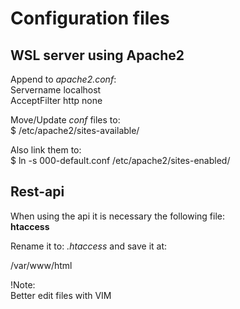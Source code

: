 # Configuration files

## WSL server using Apache2

Append to *apache2.conf*:<br>
Servername localhost<br>
AcceptFilter http none

Move/Update *conf* files to:<br>
	$ /etc/apache2/sites-available/<br>

Also link them to:<br>
	$ ln -s 000-default.conf /etc/apache2/sites-enabled/ <br>

## Rest-api
When using the api it is necessary the following file:<br>
<strong>htaccess</strong><br>

Rename it to: *.htaccess* and save it at:<br>

/var/www/html

!Note:<br>
Better edit files with VIM
